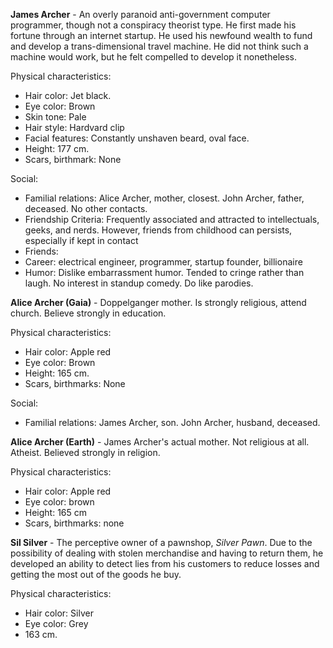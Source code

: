 **James Archer** - An overly paranoid anti-government computer programmer, though not a conspiracy theorist type. He first made his fortune through an internet startup. He used his newfound wealth to fund and develop a trans-dimensional travel machine. He did not think such a machine would work, but he felt compelled to develop it nonetheless.

Physical characteristics:

* Hair color: Jet black.
* Eye color: Brown
* Skin tone: Pale
* Hair style: Hardvard clip 
* Facial features: Constantly unshaven beard, oval face.
* Height: 177 cm.
* Scars, birthmark: None

Social:

* Familial relations: Alice Archer, mother, closest. John Archer, father, deceased. No other contacts.
* Friendship Criteria: Frequently associated and attracted to intellectuals, geeks, and nerds. However, friends from childhood can persists, especially if kept in contact
* Friends:
* Career: electrical engineer, programmer, startup founder, billionaire
* Humor: Dislike embarrassment humor. Tended to cringe rather than laugh. No interest in standup comedy. Do like parodies.

**Alice Archer (Gaia)**  - Doppelganger mother. Is strongly religious, attend church. Believe strongly in education.

Physical characteristics:

* Hair color: Apple red
* Eye color: Brown
* Height: 165 cm.
* Scars, birthmarks: None

Social:

* Familial relations: James Archer, son. John Archer, husband, deceased.

**Alice Archer (Earth)** - James Archer's actual mother. Not religious at all. Atheist. Believed strongly in religion.

Physical characteristics:

* Hair color: Apple red
* Eye color: brown
* Height: 165 cm
* Scars, birthmarks: none

**Sil Silver** - The perceptive owner of a pawnshop, *Silver Pawn*. Due to the possibility of dealing with stolen merchandise and having to return them, he developed an ability to detect lies from his customers to reduce losses and getting the most out of the goods he buy.

Physical characteristics:

* Hair color: Silver
* Eye color: Grey
* 163 cm.
